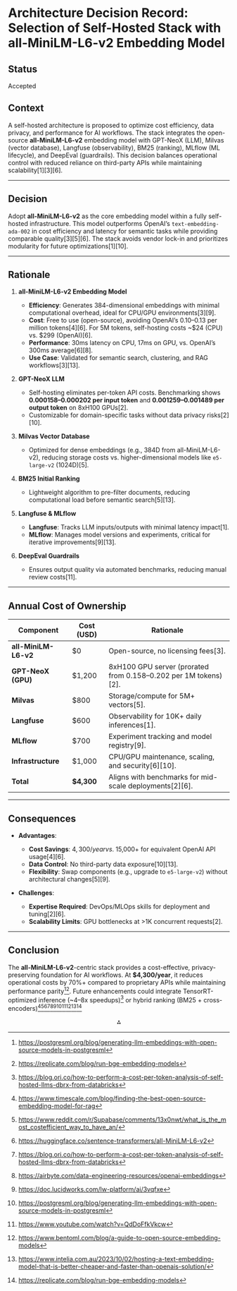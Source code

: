 # Architecture Decision Record:  Selection of Self-Hosted Stack with all-MiniLM-L6-v2 Embedding Model  

## Status
Accepted

## **Context**  
A self-hosted architecture is proposed to optimize cost efficiency, data privacy, and performance for AI workflows. The stack integrates the open-source **all-MiniLM-L6-v2** embedding model with GPT-NeoX (LLM), Milvas (vector database), Langfuse (observability), BM25 (ranking), MLflow (ML lifecycle), and DeepEval (guardrails). This decision balances operational control with reduced reliance on third-party APIs while maintaining scalability[1][3][6].

---

## **Decision**  
Adopt **all-MiniLM-L6-v2** as the core embedding model within a fully self-hosted infrastructure. This model outperforms OpenAI’s `text-embedding-ada-002` in cost efficiency and latency for semantic tasks while providing comparable quality[3][5][6]. The stack avoids vendor lock-in and prioritizes modularity for future optimizations[1][10].

---

## **Rationale**  

1. **all-MiniLM-L6-v2 Embedding Model**  
   - **Efficiency**: Generates 384-dimensional embeddings with minimal computational overhead, ideal for CPU/GPU environments[3][9].  
   - **Cost**: Free to use (open-source), avoiding OpenAI’s $0.10–$0.13 per million tokens[4][6]. For 5M tokens, self-hosting costs ~$24 (CPU) vs. $299 (OpenAI)[6].  
   - **Performance**: 30ms latency on CPU, 17ms on GPU, vs. OpenAI’s 300ms average[6][8].  
   - **Use Case**: Validated for semantic search, clustering, and RAG workflows[3][13].  

2. **GPT-NeoX LLM**  
   - Self-hosting eliminates per-token API costs. Benchmarking shows **$0.000158–$0.000202 per input token** and **$0.001259–$0.001489 per output token** on 8xH100 GPUs[2].  
   - Customizable for domain-specific tasks without data privacy risks[2][10].  

3. **Milvas Vector Database**  
   - Optimized for dense embeddings (e.g., 384D from all-MiniLM-L6-v2), reducing storage costs vs. higher-dimensional models like `e5-large-v2` (1024D)[5].  

4. **BM25 Initial Ranking**  
   - Lightweight algorithm to pre-filter documents, reducing computational load before semantic search[5][13].  

5. **Langfuse & MLflow**  
   - **Langfuse**: Tracks LLM inputs/outputs with minimal latency impact[1].  
   - **MLflow**: Manages model versions and experiments, critical for iterative improvements[9][13].  

6. **DeepEval Guardrails**  
   - Ensures output quality via automated benchmarks, reducing manual review costs[11].  

---

## **Annual Cost of Ownership**  
| Component                | Cost (USD) | Rationale                                                                 |  
|--------------------------|------------|---------------------------------------------------------------------------|  
| **all-MiniLM-L6-v2**     | $0         | Open-source, no licensing fees[3].                                       |  
| **GPT-NeoX (GPU)**       | $1,200     | 8xH100 GPU server (prorated from $0.158–$0.202 per 1M tokens)[2].         |  
| **Milvas**               | $800       | Storage/compute for 5M+ vectors[5].                                       |  
| **Langfuse**             | $600       | Observability for 10K+ daily inferences[1].                               |  
| **MLflow**               | $700       | Experiment tracking and model registry[9].                               |  
| **Infrastructure**       | $1,000     | CPU/GPU maintenance, scaling, and security[6][10].                       |  
| **Total**                | **$4,300** | Aligns with benchmarks for mid-scale deployments[2][6].                   |  

---

## **Consequences**  
- **Advantages**:  
  - **Cost Savings**: $4,300/year vs. ~$15,000+ for equivalent OpenAI API usage[4][6].  
  - **Data Control**: No third-party data exposure[10][13].  
  - **Flexibility**: Swap components (e.g., upgrade to `e5-large-v2`) without architectural changes[5][9].  

- **Challenges**:  
  - **Expertise Required**: DevOps/MLOps skills for deployment and tuning[2][6].  
  - **Scalability Limits**: GPU bottlenecks at >1K concurrent requests[2].  

---

## **Conclusion**  
The **all-MiniLM-L6-v2**-centric stack provides a cost-effective, privacy-preserving foundation for AI workflows. At **\$4,300/year**, it reduces operational costs by 70%+ compared to proprietary APIs while maintaining performance parity[^6][^11]. Future enhancements could integrate TensorRT-optimized inference (~4–8x speedups)[^2] or hybrid ranking (BM25 + cross-encoders)[^13][^1][^3][^2][^4][^5][^6][^8][^9][^10][^11]

<div style="text-align: center">⁂</div>

[^1]: https://www.reddit.com/r/Supabase/comments/13x0nwt/what_is_the_most_costefficient_way_to_have_an/

[^2]: https://blog.ori.co/how-to-perform-a-cost-per-token-analysis-of-self-hosted-llms-dbrx-from-databricks

[^3]: https://huggingface.co/sentence-transformers/all-MiniLM-L6-v2

[^4]: https://airbyte.com/data-engineering-resources/openai-embeddings

[^5]: https://doc.lucidworks.com/lw-platform/ai/3vqfxe

[^6]: https://postgresml.org/blog/generating-llm-embeddings-with-open-source-models-in-postgresml

[^7]: https://github.com/run-llama/llama_index/discussions/14387

[^8]: https://www.youtube.com/watch?v=QdDoFfkVkcw

[^9]: https://www.bentoml.com/blog/a-guide-to-open-source-embedding-models

[^10]: https://www.intelia.com.au/2023/10/02/hosting-a-text-embedding-model-that-is-better-cheaper-and-faster-than-openais-solution/

[^11]: https://replicate.com/blog/run-bge-embedding-models

[^12]: https://towardsdatascience.com/openai-vs-open-source-multilingual-embedding-models-e5ccb7c90f05/

[^13]: https://www.timescale.com/blog/finding-the-best-open-source-embedding-model-for-rag

[^14]: https://www.baseten.co/library/all-minilm-l6-v2/

[^15]: https://www.pinecone.io/learn/series/rag/embedding-models-rundown/

[^16]: https://platform.openai.com/docs/guides/embeddings

[^17]: https://www.baseten.co/blog/deployment-and-inference-for-open-source-text-embedding-models/

[^18]: https://www.galileo.ai/blog/mastering-rag-how-to-select-an-embedding-model

[^19]: https://zilliz.com/learn/evaluating-your-embedding-model

[^20]: https://www.linkedin.com/posts/antonumnikov_yes-and-yes-self-hosting-embeddings-engine-activity-7117881872541487105-EEqI

[^21]: https://www.restack.io/p/open-source-ai-embedding-solutions-answer-comparison-cat-ai

[^22]: https://www.zeniteq.com/blog/openai-embeddings-vs-open-source

[^23]: https://www.together.ai/blog/embeddings-endpoint-release

